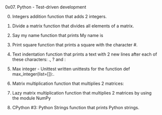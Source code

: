 0x07. Python - Test-driven development

0. Integers addition
function that adds 2 integers.

1. Divide a matrix
function that divides all elements of a matrix.

2. Say my name
function that prints My name is <first name> <last name>

3. Print square
function that prints a square with the character #.

4. Text indentation
function that prints a text with 2 new lines after each of these characters: ., ? and :

5. Max integer - Unittest
written unittests for the function def max_integer(list=[]):.

6. Matrix multiplication
function that multiplies 2 matrices:

7. Lazy matrix multiplication
function that multiplies 2 matrices by using the module NumPy

8. CPython #3: Python Strings
function that prints Python strings.
